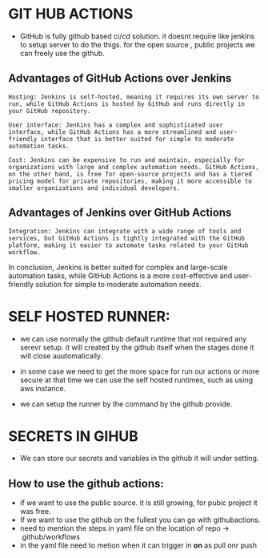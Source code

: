 # GIT HUB ACTIONS

* GitHub is fully github based ci/cd solution. it doesnt require like jenkins to setup server to do the thigs. for the open source  , public projects we can freely use the github.


## Advantages of GitHub Actions over Jenkins

    Hosting: Jenkins is self-hosted, meaning it requires its own server to run, while GitHub Actions is hosted by GitHub and runs directly in your GitHub repository.

    User interface: Jenkins has a complex and sophisticated user interface, while GitHub Actions has a more streamlined and user-friendly interface that is better suited for simple to moderate automation tasks.

    Cost: Jenkins can be expensive to run and maintain, especially for organizations with large and complex automation needs. GitHub Actions, on the other hand, is free for open-source projects and has a tiered pricing model for private repositories, making it more accessible to smaller organizations and individual developers.

## Advantages of Jenkins over GitHub Actions

    Integration: Jenkins can integrate with a wide range of tools and services, but GitHub Actions is tightly integrated with the GitHub platform, making it easier to automate tasks related to your GitHub workflow.

In conclusion, Jenkins is better suited for complex and large-scale automation tasks, while GitHub Actions is a more cost-effective and user-friendly solution for simple to moderate automation needs.



# SELF HOSTED RUNNER:

* we can use normally the github default runtime that not required any serevr setup. it will created by the github itself when the stages done it will close auutomatically. 

* in some case we need to get the more space for run our actions or more secure at that time we can use the self hosted runtimes, such as using aws instance.

* we can setup the runner by the command by the github provide.


# SECRETS IN GIHUB

* We can store our secrets and variables in the github it will under setting.



## How to use the github actions:
* if we want to use the public source. it is still growing, for pubic project it was free.
* If we want to use the github on the fullest you can go with githubactions.
* need to mention the steps in yaml file  on the location of repo ->        .github/workflows
* in the yaml file need to metion when it can trigger in <b>on</b>  as pull onr push
